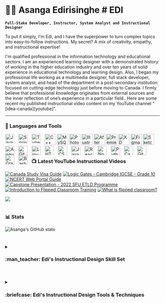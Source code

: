 # 🏄‍♂️ Asanga Edirisinghe # EDI

**`Full-Stake Developer, Instructor, System Analyst and Instructional Designer`**

<p>To put it simply, I'm Edi, and I have the superpower to turn complex topics into easy-to-follow instructions. My secret? A mix of creativity, empathy, and instructional expertise!</p>
<p>I'm qualified professional in the information technology and educational sectors. I am an experienced learning designer with a demonstrated history of working in the higher education industry and over ten years of solid experience in educational technology and learning design. Also, I began my professional life working as a multimedia designer, full stack developer, system analyst, and head of the department in a post-secondary institution focused on cutting-edge technology just before moving to Canada. I firmly believe that professional knowledge originates from external sources and the inner reflection of one’s experience in a particular field.. Here are some recent my published instructional video content on my YouTube channel "[idea-canada][youtube]".</p>

---

### 🧰 Languages and Tools

<a href="https://docs.microsoft.com/en-us/cpp/?view=msvc-170" target="_blank" rel="noreferrer"><img src="https://raw.githubusercontent.com/danielcranney/readme-generator/main/public/icons/skills/cplusplus-colored.svg" width="36" height="36" alt="C++" /></a>
<a href="https://www.mysql.com/" target="_blank" rel="noreferrer"><img src="https://raw.githubusercontent.com/danielcranney/readme-generator/main/public/icons/skills/mysql-colored.svg" width="36" height="36" alt="MySQL" /></a>
<a href="https://www.adobe.com/uk/products/photoshop.html" target="_blank" rel="noreferrer"><img src="https://raw.githubusercontent.com/danielcranney/readme-generator/main/public/icons/skills/photoshop-colored.svg" width="36" height="36" alt="Photoshop" /></a>
<a href="adobe.com/uk/products/illustrator.html" target="_blank" rel="noreferrer"><img src="https://raw.githubusercontent.com/danielcranney/readme-generator/main/public/icons/skills/illustrator-colored.svg" width="36" height="36" alt="Illustrator" /></a>
<a href="https://www.adobe.com/uk/products/aftereffects.html" target="_blank" rel="noreferrer"><img src="https://raw.githubusercontent.com/danielcranney/readme-generator/main/public/icons/skills/aftereffects-colored.svg" width="36" height="36" alt="After Effects" /></a>
<a href="https://www.adobe.com/uk/products/premiere.html" target="_blank" rel="noreferrer"><img src="https://raw.githubusercontent.com/danielcranney/readme-generator/main/public/icons/skills/premierepro-colored.svg" width="36" height="36" alt="Premiere Pro" /></a>
<a href="https://www.adobe.com/uk/products/xd.html" target="_blank" rel="noreferrer"><img src="https://raw.githubusercontent.com/danielcranney/readme-generator/main/public/icons/skills/xd-colored.svg" width="36" height="36" alt="XD" /></a>
<a href="https://www.figma.com/" target="_blank" rel="noreferrer"><img src="https://raw.githubusercontent.com/danielcranney/readme-generator/main/public/icons/skills/figma-colored.svg" width="36" height="36" alt="Figma" /></a>
<a href="https://www.sketch.com/" target="_blank" rel="noreferrer"><img src="https://raw.githubusercontent.com/danielcranney/readme-generator/main/public/icons/skills/sketch-colored.svg" width="36" height="36" alt="Sketch" /></a>
<img align="left" alt="Java" width="30px" style="padding-right:10px;" src="https://cdn.jsdelivr.net/gh/devicons/devicon/icons/java/java-original.svg"/>
<img align="left" alt="Spring" width="30px" style="padding-right:10px;" src="https://cdn.jsdelivr.net/gh/devicons/devicon/icons/spring/spring-original.svg" />
<img align="left" alt="TypeScript" width="30px" style="padding-right:10px;" src="https://cdn.jsdelivr.net/gh/devicons/devicon/icons/typescript/typescript-plain.svg" />
<img align="left" alt="Angular" width="30px" style="padding-right:10px;" src="https://cdn.jsdelivr.net/gh/devicons/devicon/icons/angularjs/angularjs-plain.svg" />
<img align="left" alt="Git" width="30px" style="padding-right:10px;" src="https://cdn.jsdelivr.net/gh/devicons/devicon/icons/git/git-original.svg" />
<img align="left" alt="Linux" width="30px" style="padding-right:10px;" src="https://cdn.jsdelivr.net/gh/devicons/devicon/icons/linux/linux-original.svg" />
<img align="left" alt="HTML" width="30px" style="padding-right:10px;" src="https://cdn.jsdelivr.net/gh/devicons/devicon/icons/html5/html5-plain.svg" />
<img align="left" alt="CSS" width="30px" style="padding-right:10px;" src="https://cdn.jsdelivr.net/gh/devicons/devicon/icons/css3/css3-plain.svg" />
<img align="left" alt="JavaScript" width="30px" style="padding-right:10px;" src="https://cdn.jsdelivr.net/gh/devicons/devicon/icons/javascript/javascript-plain.svg" />
<img align="left" alt="React" width="30px" style="padding-right:10px;" src="https://cdn.jsdelivr.net/gh/devicons/devicon/icons/react/react-original.svg" />
<img align="left" alt="NodeJS" width="30px" style="padding-right:10px;" src="https://cdn.jsdelivr.net/gh/devicons/devicon/icons/nodejs/nodejs-original.svg" />
<img align="left" alt="Python" width="30px" style="padding-right:10px;" src="https://cdn.jsdelivr.net/gh/devicons/devicon/icons/python/python-plain.svg" />
<img align="left" alt="C++" width="30px" style="padding-right:10px;" src="https://cdn.jsdelivr.net/gh/devicons/devicon/icons/cplusplus/cplusplus-line.svg" />
<img align="left" alt="GitHub" width="30px" style="padding-right:10px;" src="https://cdn.jsdelivr.net/gh/devicons/devicon/icons/github/github-original.svg" />
<img align="left" alt="Gradle" width="30px" style="padding-right:10px;" src="https://cdn.jsdelivr.net/gh/devicons/devicon/icons/gradle/gradle-plain.svg" />
<img align="left" alt="Bash" width="30px" style="padding-right:10px;" src="https://cdn.jsdelivr.net/gh/devicons/devicon/icons/bash/bash-original.svg" />
<br />

#

### 📺 Latest YouTube Instructional Videos

<!-- BEGIN YOUTUBE-CARDS -->
[![Canada Study Visa Guide](https://ytcards.demolab.com/?id=PPVOlgz-tc0&title=Canada+Study+Visa+Guide&lang=en&timestamp=1671555624&background_color=%236e554f&title_color=%23ffffff&stats_color=%23dedede&width=250&duration=586 "Canada Study Visa Guide")](https://youtu.be/PPVOlgz-tc0)
[![Logic Gates - Cambridge IGCSE - Grade 10](https://ytcards.demolab.com/?id=V6-B72QFMFM&title=Logic+Gates+Cambridge+IGCSE&lang=en&timestamp=1669140023&background_color=%236e554f&title_color=%23ffffff&stats_color=%23dedede&width=250&duration=435 "Logic Gates - Cambridge IGCSE - Grade 10")](https://youtu.be/V6-B72QFMFM)
[![NCERT Web Portal Guide](https://ytcards.demolab.com/?id=tcyd9VlRxIU&title=NCERT+Web+Portal+Guide&lang=en&timestamp=1668434431&background_color=%236e554f&title_color=%23ffffff&stats_color=%23dedede&width=250&duration=260 "NCERT Web Portal Guide")](https://youtu.be/tcyd9VlRxIU)
[![Capstone Presentation - 2022 SFU ETLD Programme](https://ytcards.demolab.com/?id=tjLPx9HXn4s&title=Capstone+Presentation,+2022+SFU+ETLD+Programme&lang=en&timestamp=1667250900&background_color=%236e554f&title_color=%23ffffff&stats_color=%23dedede&width=250&duration=482 "Command Line Tools ALL Developers Should Know")](https://youtu.be/tjLPx9HXn4s)
[![Introduction to Flipped Classroom Training](https://ytcards.demolab.com/?id=LC968X7eCVs&title=Introduction+to+Flipped+Classroom+Training&lang=en&timestamp=1666797301&background_color=%236e554f&title_color=%23ffffff&stats_color=%23dedede&width=250&duration=73 "Capstone Presentation - 2022 SFU ETLD Programme")](https://youtu.be/LC968X7eCVs)
[![What is flipped classroom?](https://ytcards.demolab.com/?id=PW_3v6XMeXU&title=What+is+flipped+classroom?&lang=en&timestamp=1663770604&background_color=%236e554f&title_color=%23ffffff&stats_color=%23dedede&width=250&duration=197 "What is flipped classroom?")](https://youtu.be/PW_3v6XMeXU)
<!-- END YOUTUBE-CARDS -->

[<img src="https://custom-icon-badges.demolab.com/badge/-Subscribe%20For%20More-red?style=for-the-badge&logo=video&logoColor=white"/>](https://www.youtube.com/channel/UCHVwyWpnHaqGX3Qt0O3jV7A?sub_confirmation=1)

#

### 📊 Stats

![Asanga's GitHub stats](https://github-readme-stats.vercel.app/api?username=asangaes&show_icons=true&theme=gruvbox)

<!-- ![GitHub Streak](https://streak-stats.demolab.com?user=asangaes&theme=gruvbox&border_radius=4.5) -->

#

<details>
 <summary><h3>:man_teacher: Edi's Instructional Design Skill Set</h3></summary>
<ul style="list-style-type:disc">
<li><h4>Deep level of understanding of learning models</h4></li>
<a>I possess a deep level of understanding of various learning models, which allows me to design instructional materials that are tailored to the specific needs and preferences of the audience. This includes a comprehensive understanding of cognitive, constructivist, behaviorist, and humanistic learning models, among others. By leveraging my knowledge of these models, I can create effective instructional strategies that promote engagement, retention, and successful outcomes.<a/>
<li><h4>Learning technology experience</h4></li>
<a>I have extensive experience working with a wide range of learning technologies, including learning management systems (LMS), authoring tools, multimedia software, and virtual and augmented reality tools. This experience has enabled me to effectively design and implement instructional materials that leverage the latest technological advancements to enhance the learning experience. Additionally, I am proficient in using various digital platforms and tools for collaboration, communication, and project management, which facilitates effective teamwork and collaboration.</a>
 <li><h4>Presentation technology knowledge</h4></li>
I possess extensive knowledge of presentation technologies and tools, including slide design software, audio and video editing software, and web conferencing platforms. This knowledge allows me to create engaging and effective presentations that incorporate multimedia elements such as images, audio, and video to enhance the learning experience. Additionally, I am adept at using these tools to facilitate remote or virtual learning, enabling me to reach a wider audience and provide flexible learning opportunities.
<li><h4>Team collaboration</h4> </li>
My approach to content creation is grounded in practicality, as I strive to provide information that can be effectively applied in real-world scenarios, particularly learner-oriented ones. To achieve this, I work collaboratively with subject matter experts, professionals, and team members to ensure the accuracy and relevance of the information presented.
<li><h4>Project Management skills</h4></li>
As an instructional designer, I possess strong project management skills that enable me to effectively manage instructional design projects from start to finish. This includes developing project plans, timelines, and budgets, as well as coordinating the activities of project team members and stakeholders.
I am also experienced in using project management tools and software to track progress, manage resources, and identify potential issues or risks. By employing effective project management strategies, I can ensure that instructional design projects are completed on time, within budget, and to the satisfaction of all stakeholders.
 <li><h4>Visual and artistic talents</h4></li>
While my primary focus is on instructional design and learning technologies, I do possess visual and artistic talents that enable me to create visually appealing and engaging instructional materials. This includes skills in graphic design, illustration, and video production, which allow me to create custom visual elements that complement the instructional content and enhance the learning experience.
Additionally, I am proficient in using a wide range of design software, such as Adobe Creative Suite, to create professional-grade visual content. By incorporating visually appealing elements into instructional materials, I can capture learners' attention and foster engagement, ultimately contributing to a more successful learning experience.
<li><h4>Understanding of Virtual Reality</h4></li>
I possess a comprehensive understanding of virtual reality (VR) technologies and their potential applications in instructional design. VR is a powerful tool that allows learners to interact with realistic, simulated environments and scenarios, creating an immersive and engaging learning experience.
As an instructional designer, I can design and develop instructional materials that leverage VR technologies to enhance learning outcomes. This may include designing VR simulations or scenarios that allow learners to apply their knowledge and skills in realistic situations or using VR to facilitate virtual collaboration and teamwork.
<li><h4>Passion for Knowledge</h4></li>
I possess a strong passion for knowledge and learning, which drives my work as an instructional designer. I believe that learning is a lifelong journey, and I am constantly seeking out new information, insights, and perspectives to expand my own knowledge and improve my instructional design practice.
My passion for knowledge also fuels my commitment to staying up to date on the latest trends and technologies in instructional design and learning, which allows me to design and develop effective instructional materials that meet the needs of modern learners.
Additionally, I am passionate about creating instructional materials that inspire and engage learners, fostering a love of learning that extends beyond the specific subject matter. Through my passion for knowledge, I can promote a positive learning culture and contribute to learners' personal and professional growth.
 <li><h4>Assessment Development</h4></li>
As an instructional designer, I have experience developing effective assessment tools that measure learners' progress and knowledge acquisition. This includes designing formative and summative assessments that align with the learning objectives and provide learners with opportunities to demonstrate their mastery of the content.
I am skilled in developing a range of assessment types, including quizzes, exams, case studies, simulations, and performance assessments. I am also experienced in using learning analytics tools to analyze learners' performance data and identify areas for improvement.
Through my assessment development skills, I can create fair and accurate assessments that provide valuable feedback to learners and inform instructional design decisions, ultimately contributing to improved learning outcomes.
<li><h4>Above average communication</h4></li>
I possess above-average communication skills that enable me to effectively convey instructional content to learners, team members, and stakeholders. I am skilled in both written and verbal communication and can adapt my communication style to the needs of different audiences.
In addition, I am a good listener, which allows me to understand learners' needs, concerns, and feedback, and adjust my instructional materials accordingly. I am also adept at providing constructive feedback and facilitating productive discussions to resolve issues and improve learning outcomes.
Through my strong communication skills, I can foster positive relationships with learners, team members, and stakeholders, ultimately contributing to a successful instructional design project.
<li><h4>Proactive career growth</h4></li>
I am committed to proactive career growth, which involves seeking out opportunities to develop my skills, expand my knowledge, and advance my career. This includes pursuing professional development opportunities such as attending conferences, workshops, and webinars, and participating in professional organizations and networking events.
I also take a proactive approach to seeking out new challenges and responsibilities in my work, taking on new projects and initiatives that allow me to expand my skill set and contribute to the success of my organization.
Through my commitment to proactive career growth, I can stay ahead of the curve in instructional design and learning, positioning myself as an asset to my organization and the broader instructional design community.
  </ul>
 </details>
 
 #
<details>
<summary><h3>:briefcase: Edi's Instructional Design Tools & Techniques</h3></summary>
<ul style="list-style-type:disc">
<li><h4>Various Learning Management Systems:</h4> BlackBoard, Moodle, Canvas</li>
<li><h4>Learning Material Repository System </h4>- SeedDMS</li>
<li><h4>Classroom Responsive System </h4>– iClicker, Kaltura, Poll Anywhere, Kahoot, Zoom.</li>
<li><h4>Multimedia authoring tools:</h4> Adobe Creative Suites (Adobe Illustrator, Photoshop, Aftereffects, Premier Pro, Captivate, Audition), Camtasia, Articulate Storyline 360, MindMeister, and Audacity.</li>
<li><h4>Project management methodologies: </h4>ADDIE, SAM, Backward Design, Cognitive Apprenticeship, Iterative Design methodologies</li>
<li><h4>E-Learning authoring tools:</h4> Articulate 360, Adobe Captivate, Camtasia and H5P</li>
 </ul>



[website]: https://www.idea-canada.com
[youtube]: https://www.youtube.com/@idea-canada
